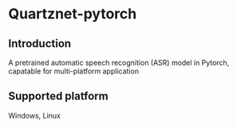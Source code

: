 # Quartznet-pytorch
## Introduction
A pretrained automatic speech recognition (ASR) model in Pytorch, capatable for multi-platform application
## Supported platform
Windows, Linux

